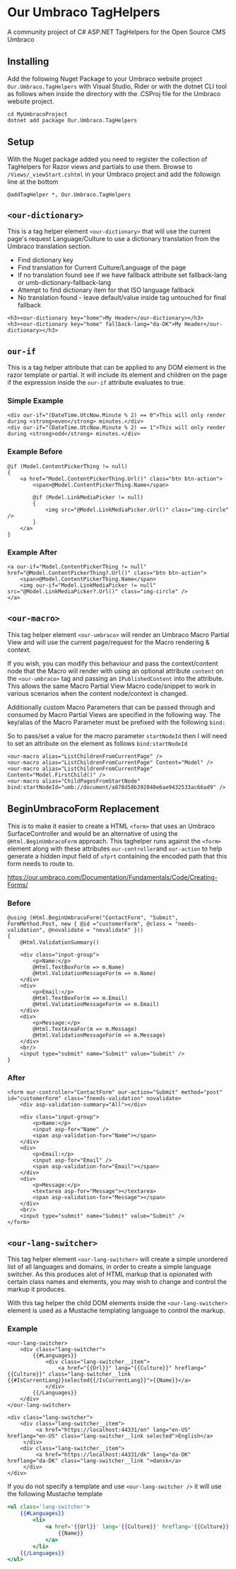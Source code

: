 # Our Umbraco TagHelpers
A community project of C# ASP.NET TagHelpers for the Open Source CMS Umbraco


## Installing
Add the following Nuget Package to your Umbraco website project `Our.Umbraco.TagHelpers` with Visual Studio, Rider or with the dotnet CLI tool as follows when inside the directory with the .CSProj file for the Umbraco website project.

```
cd MyUmbracoProject
dotnet add package Our.Umbraco.TagHelpers
```

## Setup

With the Nuget package added you need to register the collection of TagHelpers for Razor views and partials to use them.
Browse to `/Views/_viewStart.cshtml` in your Umbraco project and add the followign line at the bottom
```cshtml
@addTagHelper *, Our.Umbraco.TagHelpers
```


## `<our-dictionary>`
This is a tag helper element `<our-dictionary>` that will use the current page's request Language/Culture to use a dictionary translation from the Umbraco translation section.

* Find dictionary key
* Find translation for Current Culture/Language of the page
* If no translation found see if we have fallback attribute set fallback-lang or umb-dictionary-fallback-lang
* Attempt to find dictionary item for that ISO language fallback
* No translation found - leave default/value inside tag untouched for final fallback

```cshtml
<h3><our-dictionary key="home">My Header</our-dictionary></h3>
<h3><our-dictionary key="home" fallback-lang="da-DK">My Header</our-dictionary></h3>
```

## `our-if`
This is a tag helper attribute that can be applied to any DOM element in the razor template or partial. It will include its element and children on the page if the expression inside the `our-if` attribute evaluates to true.

### Simple Example
```cshtml
<div our-if="(DateTime.UtcNow.Minute % 2) == 0">This will only render during <strong>even</strong> minutes.</div>
<div our-if="(DateTime.UtcNow.Minute % 2) == 1">This will only render during <strong>odd</strong> minutes.</div>
```

### Example Before
```cshtml
@if (Model.ContentPickerThing != null)
{
    <a href="Model.ContentPickerThing.Url()" class="btn btn-action">
        <span>@Model.ContentPickerThing.Name</span>

        @if (Model.LinkMediaPicker != null)
        {
            <img src="@Model.LinkMediaPicker.Url()" class="img-circle" />
        }
    </a>
}
```

### Example After
```cshtml
<a our-if="Model.ContentPickerThing != null" href="@Model.ContentPickerThing?.Url()" class="btn btn-action">
    <span>@Model.ContentPickerThing.Name</span>
    <img our-if="Model.LinkMediaPicker != null" src="@Model.LinkMediaPicker?.Url()" class="img-circle" />
</a>
```

## `<our-macro>`
This tag helper element `<our-umbraco>` will render an Umbraco Macro Partial View and will use the current page/request for the Macro rendering & context.

If you wish, you can modify this behaviour and pass the context/content node that the Macro will render with using an optional attribute `content` on the `<our-umbraco>` tag and passing an `IPublishedContent` into the attribute. This allows the same Macro Partial View Macro code/snippet to work in various scenarios when the content node/context is changed.

Additionally custom Macro Parameters that can be passed through and consumed by Macro Partial Views are specified in the following way. The key/alias of the Macro Parameter must be prefixed with the following `bind:`

So to pass/set a value for the macro parameter `startNodeId` then I will need to set an attribute on the element as follows `bind:startNodeId`

```cshtml
<our-macro alias="ListChildrenFromCurrentPage" />
<our-macro alias="ListChildrenFromCurrentPage" Content="Model" />
<our-macro alias="ListChildrenFromCurrentPage" Content="Model.FirstChild()" />
<our-macro alias="ChildPagesFromStartNode" bind:startNodeId="umb://document/a878d58b392040e6ae9432533ac66ad9" />
```

## BeginUmbracoForm Replacement
This is to make it easier to create a HTML `<form>` that uses an Umbraco SurfaceController and would be an alternative of using the `@Html.BeginUmbracoForm` approach. This taghelper runs against the `<form>` element along with these attributes `our-controller`and `our-action` to help generate a hidden input field of `ufprt` containing the encoded path that this form needs to route to.

https://our.umbraco.com/Documentation/Fundamentals/Code/Creating-Forms/

### Before
```cshtml
@using (Html.BeginUmbracoForm("ContactForm", "Submit", FormMethod.Post, new { @id ="customerForm", @class = "needs-validation", @novalidate = "novalidate" }))
{
    @Html.ValidationSummary()

    <div class="input-group">
        <p>Name:</p>
        @Html.TextBoxFor(m => m.Name)
        @Html.ValidationMessageFor(m => m.Name)
    </div>
    <div>
        <p>Email:</p>
        @Html.TextBoxFor(m => m.Email)
        @Html.ValidationMessageFor(m => m.Email)
    </div>
    <div>
        <p>Message:</p>
        @Html.TextAreaFor(m => m.Message)
        @Html.ValidationMessageFor(m => m.Message)
    </div>
    <br/>
    <input type="submit" name="Submit" value="Submit" />
}
```

### After
```cshtml
<form our-controller="ContactForm" our-action="Submit" method="post" id="customerForm" class="fneeds-validation" novalidate>
    <div asp-validation-summary="All"></div>

    <div class="input-group">
        <p>Name:</p>
        <input asp-for="Name" />
        <span asp-validation-for="Name"></span>
    </div>
    <div>
        <p>Email:</p>
        <input asp-for="Email" />
        <span asp-validation-for="Email"></span>
    </div>
    <div>
        <p>Message:</p>
        <textarea asp-for="Message"></textarea>
        <span asp-validation-for="Message"></span>
    </div>
    <br/>
    <input type="submit" name="Submit" value="Submit" />
</form>
```

## `<our-lang-switcher>`
This tag helper element `<our-lang-switcher>` will create a simple unordered list of all languages and domains, in order to create a simple language switcher.
As this produces alot of HTML markup that is opionated with certain class names and elements, you may wish to change and control the markup it produces. 

With this tag helper the child DOM elements inside the `<our-lang-switcher>` element is used as a Mustache templating language to control the markup.

### Example
```cshtml
<our-lang-switcher>
    <div class="lang-switcher">
        {{#Languages}}
            <div class="lang-switcher__item">
                <a href="{{Url}}" lang="{{Culture}}" hreflang="{{Culture}}" class="lang-switcher__link {{#IsCurrentLang}}selected{{/IsCurrentLang}}">{{Name}}</a>
            </div>
        {{/Languages}}
    </div>
</our-lang-switcher>

<div class="lang-switcher">
    <div class="lang-switcher__item">
         <a href="https://localhost:44331/en" lang="en-US" hreflang="en-US" class="lang-switcher__link selected">English</a>
     </div>
    <div class="lang-switcher__item">
         <a href="https://localhost:44331/dk" lang="da-DK" hreflang="da-DK" class="lang-switcher__link ">dansk</a>
     </div>
</div>
```

If you do not specify a template and use `<our-lang-switcher />` it will use the following Mustache template
```mustache
<ul class='lang-switcher'>
    {{#Languages}}
        <li>
            <a href='{{Url}}' lang='{{Culture}}' hreflang='{{Culture}}' class='{{#IsCurrentLang}}selected{{/IsCurrentLang}}'>
                {{Name}}
            </a>
        </li>
    {{/Languages}}
</ul>
```
